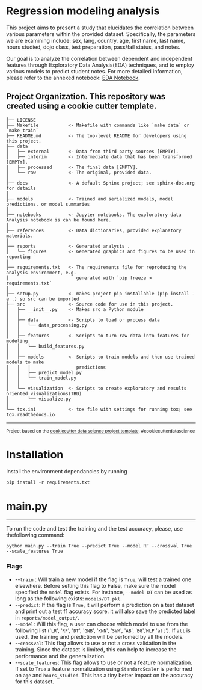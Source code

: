 Regression modeling analysis
==============================

This project aims to present a study that elucidates the correlation between various parameters within the provided dataset. 
Specifically, the parameters we are examining include: sex, lang, country, age, first name, last name, hours studied, dojo class, test preparation, pass/fail status, and notes.

Our goal is to analyze the correlation between dependent and independent features through Exploratory Data Analysis(EDA) techniques, and to employ various models to predict student notes. 
For more detailed information, please refer to the annexed notebook: [EDA Notebook](https://github.com/Cheto01/Regression-Modeling/blob/master/notebooks/EDA.ipynb).


Project Organization. This repository was created using a cookie cutter template.
------------

    ├── LICENSE
    ├── Makefile           <- Makefile with commands like `make data` or `make train`
    ├── README.md          <- The top-level README for developers using this project.
    ├── data
    │   ├── external       <- Data from third party sources [EMPTY].
    │   ├── interim        <- Intermediate data that has been transformed [EMPTY].
    │   ├── processed      <- The final data [EMPTY].
    │   └── raw            <- The original, provided data.
    │
    ├── docs               <- A default Sphinx project; see sphinx-doc.org for details
    │
    ├── models             <- Trained and serialized models, model predictions, or model summaries
    │
    ├── notebooks          <- Jupyter notebooks. The exploratory data Analysis notebook is can be found here.
    │
    ├── references         <- Data dictionaries, provided explanatory materials.
    │
    ├── reports            <- Generated analysis .
    │   └── figures        <- Generated graphics and figures to be used in reporting
    │
    ├── requirements.txt   <- The requirements file for reproducing the analysis environment, e.g.
    │                         generated with `pip freeze > requirements.txt`
    │
    ├── setup.py           <- makes project pip installable (pip install -e .) so src can be imported
    ├── src                <- Source code for use in this project.
    │   ├── __init__.py    <- Makes src a Python module
    │   │
    │   ├── data           <- Scripts to load or process data
    │   │   └── data_processing.py
    │   │
    │   ├── features       <- Scripts to turn raw data into features for modeling
    │   │   └── build_features.py
    │   │
    │   ├── models         <- Scripts to train models and then use trained models to make
    │   │   │                 predictions
    │   │   ├── predict_model.py
    │   │   └── train_model.py
    │   │
    │   └── visualization  <- Scripts to create exploratory and results oriented visualizations(TBD)
    │       └── visualize.py
    │
    └── tox.ini            <- tox file with settings for running tox; see tox.readthedocs.io


--------

<p><small>Project based on the <a target="_blank" href="https://drivendata.github.io/cookiecutter-data-science/">cookiecutter data science project template</a>. #cookiecutterdatascience</small></p>

# Installation

Install the environment dependancies by running 

`pip install -r requirements.txt`


# main.py
---------------------------------------------------------------------
To run the code and test the training and the test accuracy, please, use thefollowing command:

`python main.py --train True --predict True --model RF --crossval True --scale_features True`

### Flags

* --`train` : Will train a new model if the flag is `True`, will test a trained one elsewhere. Before setting this flag to False, make sure the model specified the `model` flag exists. 
For instance, `--model DT` can be used as long as the following exists: `models/DT.pkl`.
* --`predict`: If the flag is `True`, it will perform a prediction on a test dataset and print out a test f1 accuracy score. it will also save the predicted label in `reports/model_output/`.
* --`model`: Will this flag, a user can choose which model to use from the following list ('`LR`', '`RF`', '`DT`', '`GNB`', '`KNN`', '`SVM`', '`AB`', '`BG`','`MLP` '`all`'). If `all` is used, the training and prediction will be perfomed by all the models.
* --`crossval`: This flag allows to use or not a cross validation in the training. Since the dataset is limited, this can help to increase the performance and the generalization.
* --`scale_features`: This flag allows to use or not a feature normalization. If set to `True` a feature normalization using `StandardScaler` is performed on `age` and `hours_studied`. This has a tiny better impact on the accuracy for this dataset.






